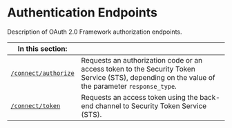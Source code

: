 <!--title:start-->
# Authentication Endpoints
<!--title:end-->
<!--shortdesc:start-->
Description of OAuth 2.0 Framework authorization endpoints.
<!--shortdesc:end-->
<!--desc:start-->


| In this section:  |   |
|---|---|
| [`/connect/authorize`](./authentication-api/authorize.md) | Requests an authorization code or an access token to the  Security Token Service (STS), depending on the value of the parameter `response_type`. |
| [`/connect/token`](./authentication-api/token.md) | Requests an access token using the back-end channel to  Security Token Service (STS). |

<!--desc:end-->
